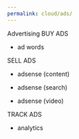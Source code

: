 ```yaml
---
permalink: cloud/ads/
---
```


Advertising
BUY ADS

- ad words

SELL ADS

- adsense (content)

- adsense (search)

- adsense (video)

TRACK ADS

- analytics
